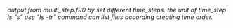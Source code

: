 *output from muliti_step.f90 by set different time_steps.*
*the unit of time_step is "s"*
*use "ls -tr" command can list files according creating time order.*
